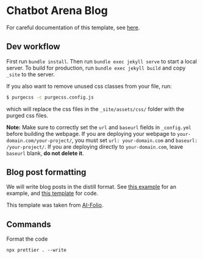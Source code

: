 # Chatbot Arena Blog

For careful documentation of this template, see [here](https://github.com/alshedivat/al-folio/tree/master).

## Dev workflow

First run `bundle install`. Then run `bundle exec jekyll serve` to start a local server. To build for production, run `bundle exec jekyll build` and copy `_site` to the server.

If you also want to remove unused css classes from your file, run:

```bash
$ purgecss -c purgecss.config.js
```

which will replace the css files in the `_site/assets/css/` folder with the purged css files.

**Note:** Make sure to correctly set the `url` and `baseurl` fields in `_config.yml` before building the webpage. If you are deploying your webpage to `your-domain.com/your-project/`, you must set `url: your-domain.com` and `baseurl: /your-project/`. If you are deploying directly to `your-domain.com`, leave `baseurl` blank, **do not delete it**.

## Blog post formatting

We will write blog posts in the distill format. See [this example](https://alshedivat.github.io/al-folio/blog/2021/distill/) for an example, and [this template](https://github.com/alshedivat/al-folio/blob/master/_posts/2018-12-22-distill.md?plain=1) for code.

This template was taken from [AI-Folio](https://github.com/alshedivat/al-folio).

## Commands

Format the code
```
npx prettier . --write
```
